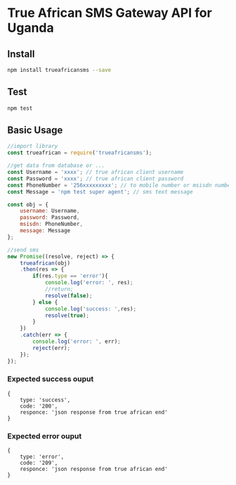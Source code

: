 # True African SMS Gateway API for Uganda

## Install

```bash
npm install trueafricansms --save
```

## Test
```bash
npm test
```

## Basic Usage

```javascript
//import library
const trueafrican = require('trueafricansms');

//get data from database or ...
const Username = 'xxxx'; // true african client username
const Password = 'xxxx'; // true african client password
const PhoneNumber = '256xxxxxxxxx'; // to mobile number or msisdn number
const Message = 'npm test super agent'; // sms text message

const obj = {
    username: Username,
    password: Password,
    msisdn: PhoneNumber,
    message: Message
};

//send sms
new Promise((resolve, reject) => {
    trueafrican(obj)
    .then(res => {
        if(res.type == 'error'){
            console.log('error: ', res);
            //return;
            resolve(false);
        } else {
            console.log('success: ',res);
            resolve(true);
        }
    })
    .catch(err => {
        console.log('error: ', err);
        reject(err);
    });
});
```


### Expected success ouput

```
{ 
    type: 'success',
    code: '200',
    responce: 'json response from true african end' 
}
```

### Expected error ouput

```
{ 
    type: 'error',
    code: '209',
    responce: 'json response from true african end' 
}
```